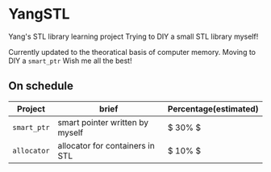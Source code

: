 # YangSTL

Yang's STL library learning project
Trying to DIY a small STL library myself!

Currently updated to the theoratical basis of computer memory.
Moving to DIY a `smart_ptr`
Wish me all the best!

## On schedule

| Project | brief | Percentage(estimated) |
| ------- | ----- | -------------------  |
| `smart_ptr` | smart pointer written by myself | $ 30\% $ |
| `allocator` | allocator for containers in STL | $ 10\% $ |
